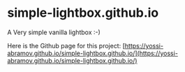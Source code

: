 # simple-lightbox.github.io

A Very simple vanilla lightbox :-)

Here is the Github page for this project: 
[https://yossi-abramov.github.io/simple-lightbox.github.io/](https://yossi-abramov.github.io/simple-lightbox.github.io/)
